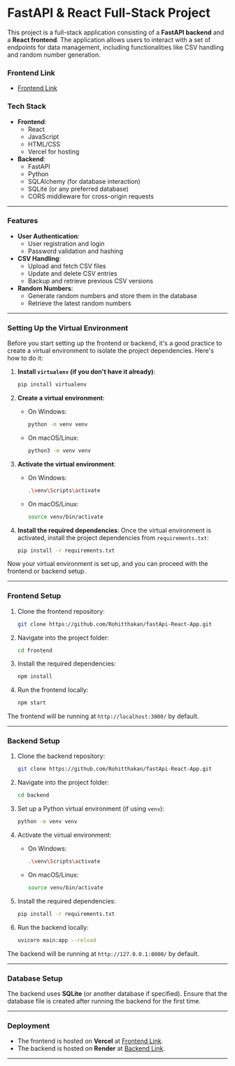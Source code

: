 # FastAPI & React Full-Stack Project

This project is a full-stack application consisting of a **FastAPI backend** and a **React frontend**. The application allows users to interact with a set of endpoints for data management, including functionalities like CSV handling and random number generation.

### **Frontend Link**
- [Frontend Link](https://fast-api-react-app.vercel.app/)

### **Tech Stack**
- **Frontend**:
  - React
  - JavaScript
  - HTML/CSS
  - Vercel for hosting
- **Backend**:
  - FastAPI
  - Python
  - SQLAlchemy (for database interaction)
  - SQLite (or any preferred database)
  - CORS middleware for cross-origin requests

---

### **Features**
- **User Authentication**:
  - User registration and login
  - Password validation and hashing
- **CSV Handling**:
  - Upload and fetch CSV files
  - Update and delete CSV entries
  - Backup and retrieve previous CSV versions
- **Random Numbers**:
  - Generate random numbers and store them in the database
  - Retrieve the latest random numbers
---


### **Setting Up the Virtual Environment**

Before you start setting up the frontend or backend, it's a good practice to create a virtual environment to isolate the project dependencies. Here's how to do it:

1. **Install `virtualenv` (if you don't have it already)**:
    ```bash
    pip install virtualenv
    ```

2. **Create a virtual environment**:
    - On Windows:
      ```bash
      python -m venv venv
      ```
    - On macOS/Linux:
      ```bash
      python3 -m venv venv
      ```

3. **Activate the virtual environment**:
    - On Windows:
      ```bash
      .\venv\Scripts\activate
      ```
    - On macOS/Linux:
      ```bash
      source venv/bin/activate
      ```

4. **Install the required dependencies**:
    Once the virtual environment is activated, install the project dependencies from `requirements.txt`:
    ```bash
    pip install -r requirements.txt
    ```

Now your virtual environment is set up, and you can proceed with the frontend or backend setup.

---

### **Frontend Setup**

1. Clone the frontend repository:
    ```bash
    git clone https://github.com/Rohitthakan/fastApi-React-App.git
    ```

2. Navigate into the project folder:
    ```bash
    cd frontend
    ```

3. Install the required dependencies:
    ```bash
    npm install
    ```

4. Run the frontend locally:
    ```bash
    npm start
    ```

The frontend will be running at `http://localhost:3000/` by default.

---

### **Backend Setup**

1. Clone the backend repository:
    ```bash
    git clone https://github.com/Rohitthakan/fastApi-React-App.git
    ```

2. Navigate into the project folder:
    ```bash
    cd backend
    ```

3. Set up a Python virtual environment (if using `venv`):
    ```bash
    python -m venv venv
    ```

4. Activate the virtual environment:
    - On Windows:
      ```bash
      .\venv\Scripts\activate
      ```
    - On macOS/Linux:
      ```bash
      source venv/bin/activate
      ```

5. Install the required dependencies:
    ```bash
    pip install -r requirements.txt
    ```

6. Run the backend locally:
    ```bash
    uvicorn main:app --reload
    ```

The backend will be running at `http://127.0.0.1:8000/` by default.

---

### **Database Setup**
The backend uses **SQLite** (or another database if specified). Ensure that the database file is created after running the backend for the first time.

---

### **Deployment**

- The frontend is hosted on **Vercel** at [Frontend Link](https://fast-api-react-app.vercel.app/).
- The backend is hosted on **Render** at [Backend Link](https://fastapi-react-app-tren.onrender.com).

---


